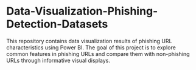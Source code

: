 # Data-Visualization-Phishing-Detection-Datasets
This repository contains data visualization results of phishing URL characteristics using Power BI. The goal of this project is to explore common features in phishing URLs and compare them with non-phishing URLs through informative visual displays.
